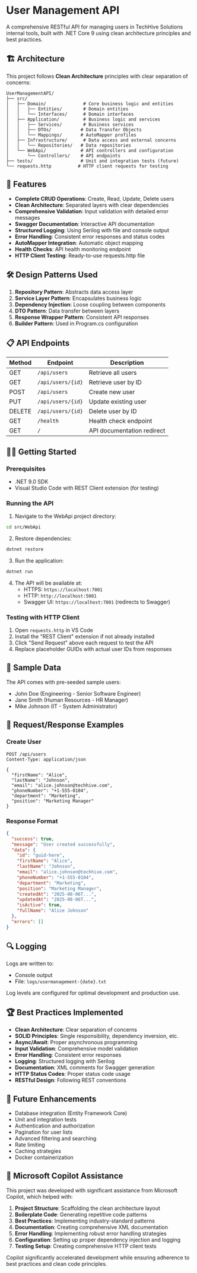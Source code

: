 # User Management API

A comprehensive RESTful API for managing users in TechHive Solutions internal tools, built with .NET Core 9 using clean architecture principles and best practices.

## 🏗️ Architecture

This project follows **Clean Architecture** principles with clear separation of concerns:

```
UserManagementAPI/
├── src/
│   ├── Domain/              # Core business logic and entities
│   │   ├── Entities/        # Domain entities
│   │   └── Interfaces/      # Domain interfaces
│   ├── Application/         # Business logic and services
│   │   ├── Services/        # Business services
│   │   ├── DTOs/           # Data Transfer Objects
│   │   └── Mappings/       # AutoMapper profiles
│   ├── Infrastructure/      # Data access and external concerns
│   │   └── Repositories/   # Data repositories
│   └── WebApi/             # API controllers and configuration
│       └── Controllers/    # API endpoints
├── tests/                  # Unit and integration tests (future)
└── requests.http          # HTTP client requests for testing
```

## 🚀 Features

- **Complete CRUD Operations**: Create, Read, Update, Delete users
- **Clean Architecture**: Separated layers with clear dependencies
- **Comprehensive Validation**: Input validation with detailed error messages
- **Swagger Documentation**: Interactive API documentation
- **Structured Logging**: Using Serilog with file and console output
- **Error Handling**: Consistent error responses and status codes
- **AutoMapper Integration**: Automatic object mapping
- **Health Checks**: API health monitoring endpoint
- **HTTP Client Testing**: Ready-to-use requests.http file

## 🛠️ Design Patterns Used

1. **Repository Pattern**: Abstracts data access layer
2. **Service Layer Pattern**: Encapsulates business logic
3. **Dependency Injection**: Loose coupling between components
4. **DTO Pattern**: Data transfer between layers
5. **Response Wrapper Pattern**: Consistent API responses
6. **Builder Pattern**: Used in Program.cs configuration

## 📋 API Endpoints

| Method | Endpoint | Description |
|--------|----------|-------------|
| GET | `/api/users` | Retrieve all users |
| GET | `/api/users/{id}` | Retrieve user by ID |
| POST | `/api/users` | Create new user |
| PUT | `/api/users/{id}` | Update existing user |
| DELETE | `/api/users/{id}` | Delete user by ID |
| GET | `/health` | Health check endpoint |
| GET | `/` | API documentation redirect |

## 🏃‍♂️ Getting Started

### Prerequisites
- .NET 9.0 SDK
- Visual Studio Code with REST Client extension (for testing)

### Running the API

1. Navigate to the WebApi project directory:
```bash
cd src/WebApi
```

2. Restore dependencies:
```bash
dotnet restore
```

3. Run the application:
```bash
dotnet run
```

4. The API will be available at:
   - HTTPS: `https://localhost:7001`
   - HTTP: `http://localhost:5001`
   - Swagger UI: `https://localhost:7001` (redirects to Swagger)

### Testing with HTTP Client

1. Open `requests.http` in VS Code
2. Install the "REST Client" extension if not already installed
3. Click "Send Request" above each request to test the API
4. Replace placeholder GUIDs with actual user IDs from responses

## 🧪 Sample Data

The API comes with pre-seeded sample users:
- John Doe (Engineering - Senior Software Engineer)
- Jane Smith (Human Resources - HR Manager)  
- Mike Johnson (IT - System Administrator)

## 📝 Request/Response Examples

### Create User
```http
POST /api/users
Content-Type: application/json

{
  "firstName": "Alice",
  "lastName": "Johnson",
  "email": "alice.johnson@techhive.com",
  "phoneNumber": "+1-555-0104",
  "department": "Marketing",
  "position": "Marketing Manager"
}
```

### Response Format
```json
{
  "success": true,
  "message": "User created successfully",
  "data": {
    "id": "guid-here",
    "firstName": "Alice",
    "lastName": "Johnson",
    "email": "alice.johnson@techhive.com",
    "phoneNumber": "+1-555-0104",
    "department": "Marketing",
    "position": "Marketing Manager",
    "createdAt": "2025-08-06T...",
    "updatedAt": "2025-08-06T...",
    "isActive": true,
    "fullName": "Alice Johnson"
  },
  "errors": []
}
```

## 🔍 Logging

Logs are written to:
- Console output
- File: `logs/usermanagement-{date}.txt`

Log levels are configured for optimal development and production use.

## 🏆 Best Practices Implemented

- **Clean Architecture**: Clear separation of concerns
- **SOLID Principles**: Single responsibility, dependency inversion, etc.
- **Async/Await**: Proper asynchronous programming
- **Input Validation**: Comprehensive model validation
- **Error Handling**: Consistent error responses
- **Logging**: Structured logging with Serilog
- **Documentation**: XML comments for Swagger generation
- **HTTP Status Codes**: Proper status code usage
- **RESTful Design**: Following REST conventions

## 🔮 Future Enhancements

- Database integration (Entity Framework Core)
- Unit and integration tests
- Authentication and authorization
- Pagination for user lists
- Advanced filtering and searching
- Rate limiting
- Caching strategies
- Docker containerization

## 🤝 Microsoft Copilot Assistance

This project was developed with significant assistance from Microsoft Copilot, which helped with:

1. **Project Structure**: Scaffolding the clean architecture layout
2. **Boilerplate Code**: Generating repetitive code patterns
3. **Best Practices**: Implementing industry-standard patterns
4. **Documentation**: Creating comprehensive XML documentation
5. **Error Handling**: Implementing robust error handling strategies
6. **Configuration**: Setting up proper dependency injection and logging
7. **Testing Setup**: Creating comprehensive HTTP client tests

Copilot significantly accelerated development while ensuring adherence to best practices and clean code principles.
